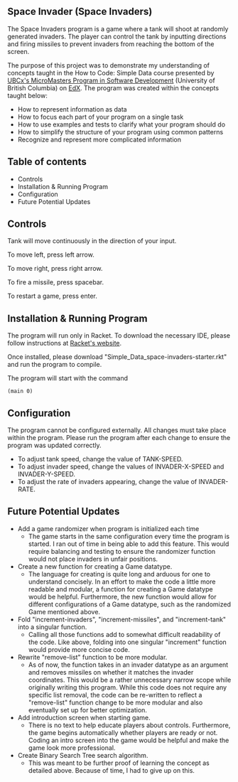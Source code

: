 ## Space Invader (Space Invaders)

The Space Invaders program is a game where a tank will shoot at randomly generated invaders. The player can control the tank by inputting directions and firing missiles to prevent invaders from reaching the bottom of the screen.

The purpose of this project was to demonstrate my understanding of concepts taught in the How to Code: Simple Data course presented by [UBCx's MicroMasters Program in Software Development](https://www.edx.org/micromasters/ubcx-software-development) (University of British Columbia) on [EdX](https://www.edx.org/). The program was created within the concepts taught below:

- How to represent information as data
- How to focus each part of your program on a single task
- How to use examples and tests to clarify what your program should do
- How to simplify the structure of your program using common patterns
- Recognize and represent more complicated information

## Table of contents

- Controls
- Installation & Running Program
- Configuration
- Future Potential Updates


## Controls
Tank will move continuously in the direction of your input.

To move left, press left arrow.

To move right, press right arrow.

To fire a missile, press spacebar.

To restart a game, press enter.

## Installation & Running Program
The program will run only in Racket. To download the necessary IDE, please follow instructions at [Racket's website](https://racket-lang.org/).

Once installed, please download "Simple_Data_space-invaders-starter.rkt" and run the program to compile.

The program will start with the command
```
(main 0)
```

## Configuration

The program cannot be configured externally. All changes must take place within the program. Please run the program after each change to ensure the program was updated correctly.

* To adjust tank speed, change the value of TANK-SPEED.
* To adjust invader speed, change the values of INVADER-X-SPEED and INVADER-Y-SPEED.
* To adjust the rate of invaders appearing, change the value of INVADER-RATE.

## Future Potential Updates

* Add a game randomizer when program is initialized each time
    * The game starts in the same configuration every time the program is started. I ran out of time in being able to add this feature. This would require balancing and testing to ensure the randomizer function would not place invaders in unfair positions.
* Create a new function for creating a Game datatype.
    * The language for creating is quite long and arduous for one to understand concisely. In an effort to make the code a little more readable and modular, a function for creating a Game datatype would be helpful. Furthermore, the new function would allow for different configurations of a Game datatype, such as the randomized Game mentioned above.
* Fold "increment-invaders", "increment-missiles", and "increment-tank" into a singular function.
    * Calling all those functions add to somewhat difficult readability of the code. Like above, folding into one singular "increment" function would provide more concise code.
* Rewrite "remove-list" function to be more modular.
    * As of now, the function takes in an invader datatype as an argument and removes missiles on whether it matches the invader coordinates. This would be a rather unnecessary narrow scope while originally writing this program. While this code does not require any specific list removal, the code can be re-written to reflect a "remove-list" function change to be more modular and also eventually set up for better optimization.
* Add introduction screen when starting game.
    * There is no text to help educate players about controls. Furthermore, the game begins automatically whether players are ready or not. Coding an intro screen into the game would be helpful and make the game look more professional.
* Create Binary Search Tree search algorithm.
    * This was meant to be further proof of learning the concept as detailed above. Because of time, I had to give up on this.